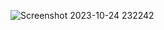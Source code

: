 ![Screenshot 2023-10-24 232242](https://github.com/devisha04/DSA_LAB-G1-/assets/147936789/e6179380-ab54-4ff3-bbb6-56494be79ea8)
